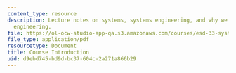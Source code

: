 ```yaml
---
content_type: resource
description: Lecture notes on systems, systems engineering, and why we study systems
  engineering.
file: https://ol-ocw-studio-app-qa.s3.amazonaws.com/courses/esd-33-systems-engineering-summer-2010/d9ebd745bd9dbc37604c2a271a866b29_MITESD_33SUM10_lec01.pdf
file_type: application/pdf
resourcetype: Document
title: Course Introduction
uid: d9ebd745-bd9d-bc37-604c-2a271a866b29
---
```

